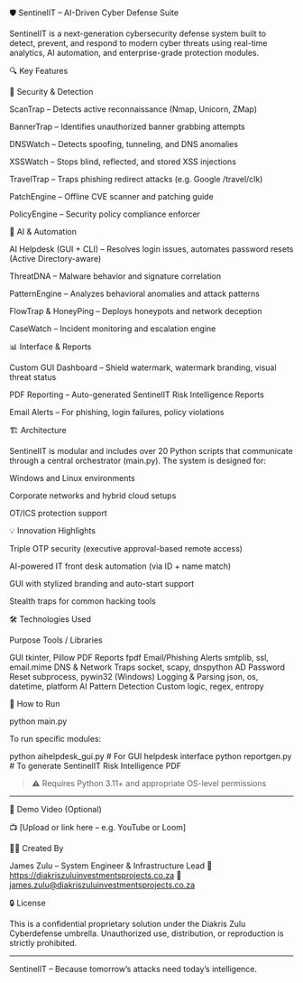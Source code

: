 🛡️ SentinelIT – AI-Driven Cyber Defense Suite

SentinelIT is a next-generation cybersecurity defense system built to detect, prevent, and respond to modern cyber threats using real-time analytics, AI automation, and enterprise-grade protection modules.

🔍 Key Features

🔐 Security & Detection

ScanTrap – Detects active reconnaissance (Nmap, Unicorn, ZMap)

BannerTrap – Identifies unauthorized banner grabbing attempts

DNSWatch – Detects spoofing, tunneling, and DNS anomalies

XSSWatch – Stops blind, reflected, and stored XSS injections

TravelTrap – Traps phishing redirect attacks (e.g. Google /travel/clk)

PatchEngine – Offline CVE scanner and patching guide

PolicyEngine – Security policy compliance enforcer


🧠 AI & Automation

AI Helpdesk (GUI + CLI) – Resolves login issues, automates password resets (Active Directory-aware)

ThreatDNA – Malware behavior and signature correlation

PatternEngine – Analyzes behavioral anomalies and attack patterns

FlowTrap & HoneyPing – Deploys honeypots and network deception

CaseWatch – Incident monitoring and escalation engine


📊 Interface & Reports

Custom GUI Dashboard – Shield watermark, watermark branding, visual threat status

PDF Reporting – Auto-generated SentinelIT Risk Intelligence Reports

Email Alerts – For phishing, login failures, policy violations


🏗️ Architecture

SentinelIT is modular and includes over 20 Python scripts that communicate through a central orchestrator (main.py). The system is designed for:

Windows and Linux environments

Corporate networks and hybrid cloud setups

OT/ICS protection support


💡 Innovation Highlights

Triple OTP security (executive approval-based remote access)

AI-powered IT front desk automation (via ID + name match)

GUI with stylized branding and auto-start support

Stealth traps for common hacking tools


🛠 Technologies Used

Purpose	Tools / Libraries

GUI	tkinter, Pillow
PDF Reports	fpdf
Email/Phishing Alerts	smtplib, ssl, email.mime
DNS & Network Traps	socket, scapy, dnspython
AD Password Reset	subprocess, pywin32 (Windows)
Logging & Parsing	json, os, datetime, platform
AI Pattern Detection	Custom logic, regex, entropy


🚀 How to Run

python main.py

To run specific modules:

python aihelpdesk_gui.py  # For GUI helpdesk interface
python reportgen.py        # To generate SentinelIT Risk Intelligence PDF

> ⚠️ Requires Python 3.11+ and appropriate OS-level permissions




---

🧪 Demo Video (Optional)

📺 [Upload or link here – e.g. YouTube or Loom]

🧑‍💻 Created By

James Zulu – System Engineer & Infrastructure Lead
💼 https://diakriszuluinvestmentsprojects.co.za
📧 james.zulu@diakriszuluinvestmentsprojects.co.za

🔒 License

This is a confidential proprietary solution under the Diakris Zulu Cyberdefense umbrella. Unauthorized use, distribution, or reproduction is strictly prohibited.


---

SentinelIT – Because tomorrow’s attacks need today’s intelligence.

